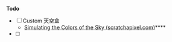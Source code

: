 **Todo**

- [ ] Custom 天空盒
  - [Simulating the Colors of the Sky (scratchapixel.com)](https://www.scratchapixel.com/lessons/procedural-generation-virtual-worlds/simulating-sky/simulating-colors-of-the-sky.html)****
- [ ] 